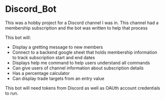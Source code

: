 # Discord_Bot
This was a hobby project for a Discord channel I was in. This channel had a membership subscription and the bot was written to help that process

This bot will:

 * Display a gretting message to new members
 * Connect to a backend google sheet that holds membership information to track subscription start and end dates
 * Displays help me command to help users understand all commands
 * Can give users of channel information about subscription details
 * Has a percentage calculator
 * Can display trade targets from an entry value

This bot will need tokens from Discord as well as OAUth account credentials to run.
